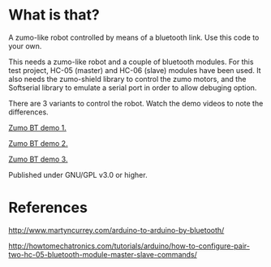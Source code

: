 
What is that?
====

A zumo-like robot controlled by means of a bluetooth link. Use this code to your own.

This needs a zumo-like robot and a couple of bluetooth modules. For this test project, HC-05 (master) and HC-06 (slave) modules have been used. It also needs the zumo-shield library to control the zumo motors, and the Softserial library to emulate a serial port in order to allow debuging option.

There are 3 variants to control the robot. Watch the demo videos to note the differences.

[Zumo BT demo 1.](https://youtu.be/KwbJjagYLGY)

[Zumo BT demo 2.](https://youtu.be/FRAwHKxp5as)

[Zumo BT demo 3.](https://youtu.be/695Qn2jSvVI)


Published under GNU/GPL v3.0 or higher.



References
=======

http://www.martyncurrey.com/arduino-to-arduino-by-bluetooth/

http://howtomechatronics.com/tutorials/arduino/how-to-configure-pair-two-hc-05-bluetooth-module-master-slave-commands/